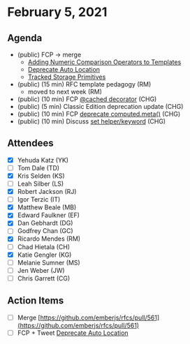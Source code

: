 # February 5, 2021

## Agenda

- (public) FCP → merge
    - [Adding Numeric Comparison Operators to Templates](https://github.com/emberjs/rfcs/pull/561)
    - [Deprecate Auto Location](https://github.com/emberjs/rfcs/pull/711)
    - [Tracked Storage Primitives](https://github.com/emberjs/rfcs/pull/669)
- (public) (15 min) RFC template pedagogy (RM)
    - moved to next week (RM)
- (public) (10 min) FCP [@cached decorator](https://github.com/emberjs/rfcs/pull/566) (CHG)
- (public) (5 min) Classic Edition deprecation update (CHG)
- (public) (10 min) FCP [deprecate computed.meta()](https://github.com/emberjs/rfcs/pull/441) (CHG)
- (public) (10 min) Discuss [set helper/keyword](https://github.com/emberjs/rfcs/pull/594) (CHG)

## Attendees

- [x]  Yehuda Katz (YK)
- [ ]  Tom Dale (TD)
- [x]  Kris Selden (KS)
- [ ]  Leah Silber (LS)
- [x]  Robert Jackson (RJ)
- [ ]  Igor Terzic (IT)
- [x]  Matthew Beale (MB)
- [x]  Edward Faulkner (EF)
- [x]  Dan Gebhardt (DG)
- [ ]  Godfrey Chan (GC)
- [x]  Ricardo Mendes (RM)
- [ ]  Chad Hietala (CH)
- [x]  Katie Gengler (KG)
- [ ]  Melanie Sumner (MS)
- [ ]  Jen Weber (JW)
- [ ]  Chris Garrett (CG)

## Action Items

- [ ]  Merge [https://github.com/emberjs/rfcs/pull/561](https://github.com/emberjs/rfcs/pull/561)
- [ ]  FCP + Tweet [Deprecate Auto Location](https://github.com/emberjs/rfcs/pull/711)